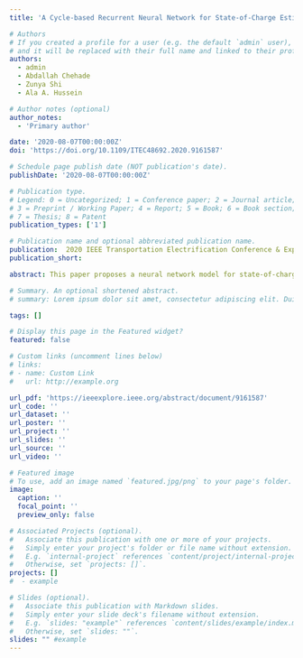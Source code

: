 ```yaml
---
title: 'A Cycle-based Recurrent Neural Network for State-of-Charge Estimation of Li-ion Battery Cells'

# Authors
# If you created a profile for a user (e.g. the default `admin` user), write the username (folder name) here
# and it will be replaced with their full name and linked to their profile.
authors:
  - admin
  - Abdallah Chehade
  - Zunya Shi
  - Ala A. Hussein

# Author notes (optional)
author_notes:
  - 'Primary author'

date: '2020-08-07T00:00:00Z'
doi: 'https://doi.org/10.1109/ITEC48692.2020.9161587'

# Schedule page publish date (NOT publication's date).
publishDate: '2020-08-07T00:00:00Z'

# Publication type.
# Legend: 0 = Uncategorized; 1 = Conference paper; 2 = Journal article;
# 3 = Preprint / Working Paper; 4 = Report; 5 = Book; 6 = Book section;
# 7 = Thesis; 8 = Patent
publication_types: ['1']

# Publication name and optional abbreviated publication name.
publication:  2020 IEEE Transportation Electrification Conference & Expo (ITEC)
publication_short:

abstract: This paper proposes a neural network model for state-of-charge (SOC) estimation in lithium-ion battery cells. The proposed deep neural network model is a cycle-based recurrent model that leverages relevant information from historical cycles to provide reliable estimates of the state-of-charge of on-going cycles within a mean-absolute error (MAE) of 1%. In addition, the proposed model can be trained in a relatively short time. Details on the model followed by experimental verification are provided.

# Summary. An optional shortened abstract.
# summary: Lorem ipsum dolor sit amet, consectetur adipiscing elit. Duis posuere tellus ac convallis # placerat. Proin tincidunt magna sed ex sollicitudin condimentum.

tags: []

# Display this page in the Featured widget?
featured: false

# Custom links (uncomment lines below)
# links:
# - name: Custom Link
#   url: http://example.org

url_pdf: 'https://ieeexplore.ieee.org/abstract/document/9161587'
url_code: ''
url_dataset: ''
url_poster: ''
url_project: ''
url_slides: ''
url_source: ''
url_video: ''

# Featured image
# To use, add an image named `featured.jpg/png` to your page's folder.
image:
  caption: ''
  focal_point: ''
  preview_only: false

# Associated Projects (optional).
#   Associate this publication with one or more of your projects.
#   Simply enter your project's folder or file name without extension.
#   E.g. `internal-project` references `content/project/internal-project/index.md`.
#   Otherwise, set `projects: []`.
projects: []
#  - example

# Slides (optional).
#   Associate this publication with Markdown slides.
#   Simply enter your slide deck's filename without extension.
#   E.g. `slides: "example"` references `content/slides/example/index.md`.
#   Otherwise, set `slides: ""`.
slides: "" #example
---
```

